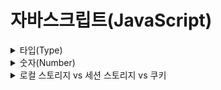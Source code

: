 # 자바스크립트(JavaScript)

<details><summary>타입(Type)</summary>

## 느슨한 타입 언어 & 동적 프로그래밍 언어

자바스크립트는 느슨한 타입 언어(loosely typed language), 동적 프로그래밍 언어(dynamic programming language)<sup>[[1]](#type1)</sup>이다. 런타임에서 타입이 결정되기 때문에 변수를 선언할 때 변수에 할당되는 값의 타입<sup>[[2]](#type2)</sup>을 미리 선언할 필요가 없다.

## 데이터 타입(Data type)

자바스크립트는 총 7개의 타입이 있으며, 크게 기본 타입(primitive type), 참조 타입(reference type)으로 나뉜다. 기본 타입에는 null, undefined, boolean, number, string, symbol(ES6+)이 있으며, 참조 타입에는 object(array, function<sup>[[3]](#type3)</sup>, etc.)가 있다.

## typeof

typeof를 사용하면 변수에 할당된 값의 타입을 알아낼 수 있다. 반환되는 값은 스트링이며, null에 대한 typeof 연산 결과는 예외적으로 "object"이다. function 또한 예외적으로 typeof의 연산 결과 "function"을 반환한다(Date, Regex 등도 "function"을 반환).

```javascript
typeof null; // "object"
typeof undefined; // "undefined"
typeof true; // "boolean"
typeof 42; // "number"
typeof '42'; // "string"
typeof { name: 'object' }; // "object"
typeof Symbol(); // "symbol"
typeof function func() {}; // "function"
typeof Date; // "function"
typeof Date(); // "string"
typeof RegExp; // "function"
typeof RegExp(); // "object"
```

## undefined vs "undeclared"

undefined는 변수가 선언되었으나 현재 아무런 값도 할당되지 않은 상태를 가리키는 반면, undeclared는 변수 자체가 선언된 적이 없는 상태를 나타낸다.

## 참고 자료

- [JavaScript data types and data structures - MDN](https://developer.mozilla.org/en-US/docs/Web/JavaScript/Data_structures 'JavaScript data types and data structures')
- [동적 프로그래밍 언어 - Wiki](https://ko.wikipedia.org/wiki/%EB%8F%99%EC%A0%81_%ED%94%84%EB%A1%9C%EA%B7%B8%EB%9E%98%EB%B0%8D_%EC%96%B8%EC%96%B4 '동적 프로그래밍 언어')
- [Type - You don't know JS](https://github.com/getify/You-Dont-Know-JS/blob/master/types%20%26%20grammar/ch1.md 'Type')

---

1. <a name="type1"></a> 정적 언어에서 컴파일 과정 중 수행하는 특정 일들을 동적 언어에서는 실행 도중(런타임)에 수행한다. 동적 언어가 런타임에 수행하는 일은 코드 추가, 타입 시스템 변경 등이 있다.
2. <a name="type2"></a> 값에는 타입이 있지만 변수에는 타입이 없다.
3. <a name="type3"></a> ECMAScript 명세에는 호출 가능한 객체 (Callable Object, 내부 프로퍼티[[Call]]로 호출할 수 있는 객체)로서 object의 '하위 타입'이라고 명시되어 있다.
   </details>

<details><summary>숫자(Number)</summary>

## 배정밀도 부동 소수점

자바스크립트는 모든 숫자를 number 타입 하나로 표현한다. number 타입은 IEEE754의 부동소수점 표준을 따르며 그 중에서도 정확히 배정밀도 표준 포맷(64비트 바이너리)<sup>[[1]](#number1)</sup>을 사용한다.

<div align="center">
	<img src="https://www.wikihow.com/images/thumb/e/ea/Teachme.jpg/728px-Teachme.jpg" align="middle"></img> 
    <br>
    <sub>위 그림은 단정밀도 부동 소수점 표현(32비트)과 배정밀도 부동 소수점 표현(64비트)을 나타낸다. 출처 - <a href="https://www.wikihow.com/Convert-a-Number-from-Decimal-to-IEEE-754-Floating-Point-Representation">Wikihow</a></sub>  
    <br><br>
</div>

## 안전한 정수

정수의 안전 범위는 대략 -(2<sup>53</sup>-1)(약 -9천조) 와 2<sup>53</sup>-1(약 9천조) 사이이다. 이들 각각은 ES6에서 Number.MAX_SAFE_INTEGER, Number.MIN_SAFE_INTEGER로 구현되어 있다. 그러나 비트 연산처럼 32비트 숫자에서만 가능한 연산을 고려하면 실제 정수의 안전 범위는 Math(-2, 31)(약 -21억)에서 Math.pow(2,31)-1(약 21억) 사이이다.

## 0.1 + 0.2 === 0.3?

0.1 + 0.2 === 0.3의 결과는 false이다. 이는 대부분의 십진 소수는 정확하게 이진 소수로 표현될 수 없다. 실제로 저장되는 값은 근사값이기 때문이다. 동등 비교를 하고 싶다면 ES6의 Number.EPSILON<sup>[[2]](#number2)</sup>을 사용하자.

## 참고 자료

- [Values - You don't know JS](https://github.com/getify/You-Dont-Know-JS/blob/master/types%20%26%20grammar/ch2.md 'Values')

---

1. <a name="number1"></a> 컴퓨터가 실수를 이해할 수 있도록 부동 소수점 방식을 사용해 실수를 표현한다. 이는 부호(S), 지수(E), 가수(M) 형태로 메모리에 저장된다. 참고로 C에서 double은 배정밀도(부호 1비트, 지수 11비트, 가수 52비트로 총 64비트) 표준 포맷으로, float는 단정밀도 표준 포맷(부호 1 비트, 지수 8 비트, 가수 23 비트로 총 32비트)으로 나타낸다.
2. <a name="number2"></a> 머신 입실론은 컴퓨터가 이해할 수 있는 가장 작은 숫자 단위이다. 자바스크립트 숫자의 머신 입실론은 2<sup>-52</sup>이다.
   </details>

<details><summary>로컬 스토리지 vs 세션 스토리지 vs 쿠키</summary>

## 로컬 스토리지(LocalStorage)

- 저장되는 데이터의 만료 기간이 없다.
- 웹페이지를 닫아도 저장된 데이터는 삭제되지 않는다.
- 자바스크립트로 삭제하거나 브라우저 캐시 / 로컬 저장된 데이터를 클리어하여 삭제해야 한다.
- 저장할 수 있는 공간은 세션 스토리지, 쿠키보다 크다.
- 클라이언트에서만 사용할 수 있다.

## 세션 스토리지(SessionStorage)

- 저장되는 데이터의 만료 기간이 있다.
- 웹페이지를 닫으면 저장된 데이터는 삭제된다.(세션이 끝나면 삭제된다)
- 저장할 수 있는 공간은 쿠키보다 크다.(최소 5MB)
- 클라이언트에서만 사용할 수 있다.

## 쿠키(Cookie)

- 만료 기간이 있으며 이는 서버 또는 클라이언트에서 설정할 수 있다.(보통 서버에서 설정한다)
- 주로 서버로 전송해야할 데이터를 저장한다.(로그인 유지, 사용자 환경 설정 등)
- 저장할 수있는 공간은 쿠키당 4096자(4KB)으로 제한된다.
- 클라이언트뿐만 아니라 서버에서도 사용할 수 있다.
- 쿠키에 httpOnly 플래그를 설정하여 쿠키의 보안을 높일 수 있다. 이는 쿠키에 대한 클라이언트의 접근을 차단한다.

### 쿠키 생성 과정

1. 클라이언트는 텀블러(tumblr.) 서버에 로그인 요청(POST)을 한다.
2. 로그인에 성공하면 텀블러 서버는 필요한 데이터와 쿠키(이름, 값, 만료날짜 등을 가짐)를 클라이언트에게 응답한다.
3. 클라이언트는 쿠키를 하드디스크에 저장한다.
4. 서버는 클라이언트가 요청할 때마다 쿠키에 담긴 정보를 읽어 클라이언트를 식별하고 맞춤화된 서비스를 제공한다.

## 비교

<table>
  <thead>
    <tr>
      <th>구분</th>
      <th>만료 기간</th>
      <th>저장 크기 제한</th>
      <th>삭제 방법</th>
    </tr>
  </thead>
  <tbody>
    <tr>
      <td>로컬 스토리지</td>
      <td>X</td>
      <td>최소 5MB</td>
      <td>자바스크립트 또는 브라우저 기능</td>
    </tr>
    <tr>
      <td>세션 스토리지</td>
      <td>O</td>
      <td>최소 5MB</td>
      <td>세션 종료(브라우저 닫기)</td>
    </tr>
    <tr>
      <td>쿠키</td>
      <td>O</td>
      <td>최대 4KB</td>
      <td>자바스크립트 또는 브라우저 기능</td>
    </tr>
  </tbody>
</table>

## 참고 자료

- [LocalStorage vs SessionStorage vs Cookies - Renat Galyamov](https://renatello.com/code/localstorage-vs-sessionstorage-vs-cookies/ 'LocalStorage vs SessionStorage vs Cookies')
- [Local Storage vs Session Storage vs Cookie - Pratyush](https://scotch.io/@PratyushB/local-storage-vs-session-storage-vs-cookie 'Local Storage vs Session Storage vs Cookie')

---

   </details>
